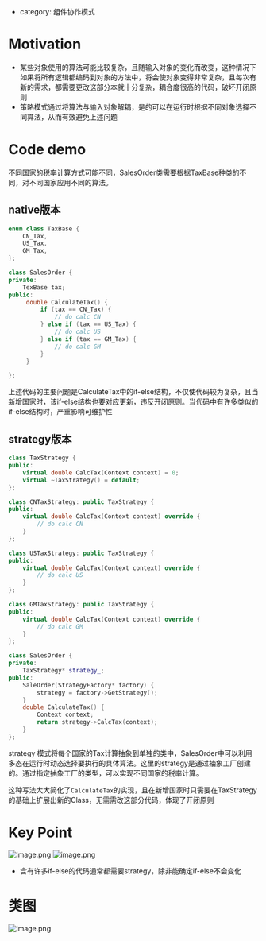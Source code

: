 * category: 组件协作模式
# Motivation
* 某些对象使用的算法可能比较复杂，且随输入对象的变化而改变，这种情况下如果将所有逻辑都编码到对象的方法中，将会使对象变得非常复杂，且每次有新的需求，都需要更改这部分本就十分复杂，耦合度很高的代码，破坏开闭原则
* 策略模式通过将算法与输入对象解耦，是的可以在运行时根据不同对象选择不同算法，从而有效避免上述问题
# Code demo
不同国家的税率计算方式可能不同，SalesOrder类需要根据TaxBase种类的不同，对不同国家应用不同的算法。
## native版本
```c++
enum class TaxBase {
	CN_Tax,
	US_Tax,
	GM_Tax,
};

class SalesOrder {
private:
	TexBase tax;
public:
	 double CalculateTax() {
		 if (tax == CN_Tax) {
			 // do calc CN
		 } else if (tax == US_Tax) {
			 // do calc US
		 } else if (tax == GM_Tax) {
			 // do calc GM
		 }
	 }

};
```
上述代码的主要问题是CalculateTax中的if-else结构，不仅使代码较为复杂，且当新增国家时，该if-else结构也要对应更新，违反开闭原则。当代码中有许多类似的if-else结构时，严重影响可维护性
## strategy版本
```c++
class TaxStrategy {
public:
    virtual double CalcTax(Context context) = 0;
	virtual ~TaxStrategy() = default;
};

class CNTaxStrategy: public TaxStrategy {
public:
	virtual double CalcTax(Context context) override {
		// do calc CN
	}
};

class USTaxStrategy: public TaxStrategy {
public:
	virtual double CalcTax(Context context) override {
		// do calc US
	}
};

class GMTaxStrategy: public TaxStrategy {
public:
	virtual double CalcTax(Context context) override {
		// do calc GM
	}
};

class SalesOrder {
private:
	TaxStrategy* strategy_;
public:
	SaleOrder(StrategyFactory* factory) {
		strategy = factory->GetStrategy();
	}
	double CalculateTax() {
		Context context;
		return strategy->CalcTax(context);
	}
};
```
strategy 模式将每个国家的Tax计算抽象到单独的类中，SalesOrder中可以利用多态在运行时动态选择要执行的具体算法。这里的strategy是通过抽象工厂创建的。通过指定抽象工厂的类型，可以实现不同国家的税率计算。

这种写法大大简化了`CalculateTax`的实现，且在新增国家时只需要在TaxStrategy的基础上扩展出新的Class，无需需改这部分代码，体现了开闭原则 

# Key Point
![image.png](https://raw.githubusercontent.com/lj970926/image-hosting/master/images/20241231115713.png)
![image.png](https://raw.githubusercontent.com/lj970926/image-hosting/master/images/20241231120102.png)

* 含有许多if-else的代码通常都需要strategy，除非能确定if-else不会变化
# 类图
![image.png](https://raw.githubusercontent.com/lj970926/image-hosting/master/images/20241231115844.png)
